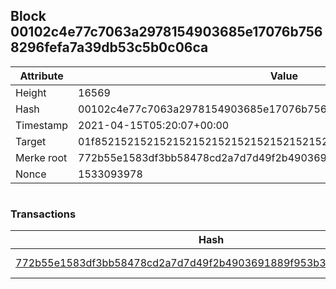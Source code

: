 ## Block 00102c4e77c7063a2978154903685e17076b7568296fefa7a39db53c5b0c06ca

Attribute | Value
--- | ---
Height | 16569
Hash | 00102c4e77c7063a2978154903685e17076b7568296fefa7a39db53c5b0c06ca
Timestamp | 2021-04-15T05:20:07+00:00
Target | 01f8521521521521521521521521521521521521521521521521521521521521
Merke root | 772b55e1583df3bb58478cd2a7d7d49f2b4903691889f953b3cc87fd9f44bdbc
Nonce | 1533093978

```

```

### Transactions

Hash | Amount
--- | ---
[772b55e1583df3bb58478cd2a7d7d49f2b4903691889f953b3cc87fd9f44bdbc](772b55e1583df3bb58478cd2a7d7d49f2b4903691889f953b3cc87fd9f44bdbc.md) | 10.00000000 SKEPTI 
